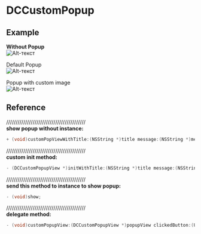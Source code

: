 DCCustomPopup
=============

Example
-------------

**Without Popup**<br>
![Alt-текст](https://dl.dropboxusercontent.com/u/52966385/GitHub/DCCustomPopup/iOS%20Simulator%20Screen%20shot%2016.06.2013%2C%2020.40.25.png "Какой-то Текст")

Default Popup<br>
![Alt-текст](https://dl.dropboxusercontent.com/u/52966385/GitHub/DCCustomPopup/iOS%20Simulator%20Screen%20shot%2016.06.2013%2C%2020.40.28.png "Какой-то Текст")

Popup with custom image <br>
![Alt-текст](https://dl.dropboxusercontent.com/u/52966385/GitHub/DCCustomPopup/iOS%20Simulator%20Screen%20shot%2016.06.2013%2C%2020.40.40.png "Какой-то Текст")

Reference
------------

//////////////////////////////////////////<br>
**show popup without instance:**
```objective-c
+ (void)customPopViewWithTitle:(NSString *)title message:(NSString *)message image:(UIImage *)image;
```
//////////////////////////////////////////<br>
**custom init method:**
```objective-c
- (DCCustomPopupView *)initWithTitle:(NSString *)title message:(NSString *)message image:(UIImage *)image;
```
//////////////////////////////////////////<br>
**send this method to instance to show popup:**
```objective-c
- (void)show;
```
//////////////////////////////////////////<br>
**delegate method:**
```objective-c
- (void)customPopupView:(DCCustomPopupView *)popupView clickedButton:(UIButton *)button;
```
